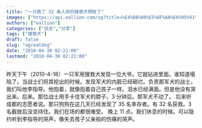 ```yaml
---
title: "一只救了 32 条人命的搜救犬牺牲了"
images: ["https://api.eallion.com/og?title=%E4%B8%80%E5%8F%AA%E6%95%91%E4%BA%86%2032%20%E6%9D%A1%E4%BA%BA%E5%91%BD%E7%9A%84%E6%90%9C%E6%95%91%E7%8A%AC%E7%89%BA%E7%89%B2%E4%BA%86"]
authors: ["eallion"]
categories: ["日志","分享"]
tags: ["搜救犬"]
draft: false
slug: "agreatdog"
date: "2010-04-30 02:21:00"
lastmod: "2010-04-30 02:21:00"
---
```


昨天下午（2010-4-18）一只军用搜救犬发现一位大爷。它就钻进里面。谁知道塌陷了。当战士们将其挖出的时候。发现军犬的内脏已经砸烂。负责那军犬的战士，我们叫他李指导。他抱着，就像抱着自己孩子一样。泪水已经满面。但是他没有哭出来。后来。那位战士用手卡住军犬的脖子。3 分钟后。那军犬不动了。 后来听成都的志愿者说。那只狗狗在这几天已经发现了 35 名幸存者。有 32 名获救。3 名截肢后没坚持住。我们在场的都很难受。 晚上 11 点。我们休息的时候。可以隐约听到李指导的哭声。像失去孩子父亲般的伤痛的哭声。
